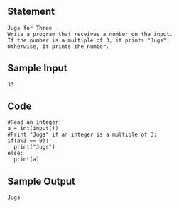 ## Statement
```
Jugs for Three
Write a program that receives a number on the input.
If the number is a multiple of 3, it prints "Jugs". 
Otherwise, it prints the number.
```
## Sample Input
```
33
```
## Code
```
#Read an integer:
a = int(input())
#Print "Jugs" if an integer is a multiple of 3:
if(a%3 == 0):
  print("Jugs")
else:
  print(a)
```
## Sample Output
```
Jugs
```

